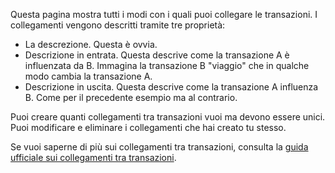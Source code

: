 Questa pagina mostra tutti i modi con i quali puoi collegare le transazioni. I collegamenti vengono descritti tramite tre proprietà:

* La descrezione. Questa è ovvia.
* Descrizione in entrata. Questa descrive come la transazione A è influenzata da B. Immagina la transazione B "viaggio" che in qualche modo cambia la transazione A.
* Descrizione in uscita. Questa descrive come la transazione A influenza B. Come per il precedente esempio ma al contrario.

Puoi creare quanti collegamenti tra transazioni vuoi ma devono essere unici. Puoi modificare e eliminare i collegamenti che hai creato tu stesso.

Se vuoi saperne di più sui collegamenti tra transazioni, consulta la [guida ufficiale sui collegamenti tra transazioni](https://firefly-iii.readthedocs.io/en/latest/advanced/links.html).